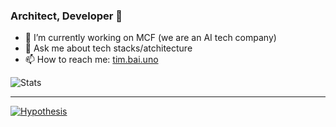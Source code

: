 ### Architect, Developer 👋


- 🔭 I’m currently working on MCF (we are an AI tech company)
- 💬 Ask me about tech stacks/atchitecture
- 📫 How to reach me: [tim.bai.uno](https://tim.bai.uno)


![Stats](https://github-readme-stats.vercel.app/api?username=tim-hub&count_private=true)

--- 
[![Hypothesis](https://github-readme-stats.vercel.app/api/pin/?username=tim-hub&repo=Hypothesis-Assistant)](https://github.com/tim-hub/Hypothesis-Assistant)


<!--[![Hypothesis](https://github-readme-stats.vercel.app/api/pin/?username=tim-hub&repo=pambdajs)](https://github.com/tim-hub/pambdajs)-->


<!--
---
> 🌱 My Languages

Python, Typescript, Javascript

> 🌱 My stacks

Django, Express, React, Node, Pandas, Tensorflow

> 🌱 My architectures

Miscroservices, Serverless
-->

<!--
**tim-hub/tim-hub** is a ✨ _special_ ✨ repository because its `README.md` (this file) appears on your GitHub profile.

Here are some ideas to get you started:

- 🔭 I’m currently working on ...
- 🌱 I’m currently learning ...
- 👯 I’m looking to collaborate on ...
- 🤔 I’m looking for help with ...
- 💬 Ask me about ...
- 📫 How to reach me: ...
- 😄 Pronouns: ...
- ⚡ Fun fact: ...
-->

